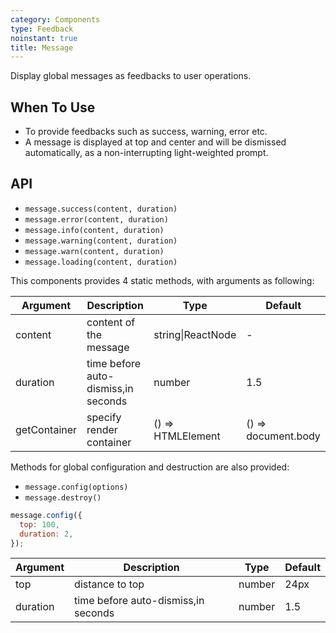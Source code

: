 ```yaml
---
category: Components
type: Feedback
noinstant: true
title: Message
---
```


Display global messages as feedbacks to user operations.

## When To Use

- To provide feedbacks such as success, warning, error etc.
- A message is displayed at top and center and will be dismissed automatically, as a non-interrupting light-weighted prompt.

## API

- `message.success(content, duration)`
- `message.error(content, duration)`
- `message.info(content, duration)`
- `message.warning(content, duration)`
- `message.warn(content, duration)`
- `message.loading(content, duration)`

This components provides 4 static methods, with arguments as following:

| Argument   | Description                        | Type                     | Default      |
|------------|------------------------------------|--------------------------|--------------|
| content    | content of the message             | string\|ReactNode | -            |
| duration   | time before auto-dismiss,in seconds | number                   | 1.5          |
| getContainer | specify render container | () => HTMLElement | () => document.body |

Methods for global configuration and destruction are also provided:

- `message.config(options)`
- `message.destroy()`

```js
message.config({
  top: 100,
  duration: 2,
});
```

| Argument   | Description                        | Type                     | Default     |
|------------|------------------------------------|--------------------------|-------------|
| top        | distance to top                    | number                   | 24px        |
| duration   | time before auto-dismiss,in seconds | number                   | 1.5         |
